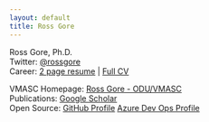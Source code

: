 ```yaml
---
layout: default
title: Ross Gore
---
```


Ross Gore, Ph.D.  
Twitter: [@rossgore](https://twitter.com/rossgore)  
Career: [2 page resume](/resume-mspiegel.pdf) | [Full CV](www.google.com)  

VMASC Homepage: [Ross Gore - ODU/VMASC](https://vmasc.org/staff-profiles/dr-ross-gore/)  
Publications: [Google Scholar](https://scholar.google.com/citations?user=Sp4pikIAAAAJ&hl=en)  
Open Source: [GitHub Profile](https://github.com/rossgore) [Azure Dev Ops Profile](https://dev.azure.com/rgore/)